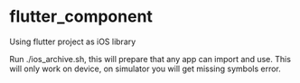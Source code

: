 # flutter_component
Using flutter project as iOS library

Run ./ios_archive.sh, this will prepare that any app can import and use. This will only work on device, on simulator you will get missing symbols error.
